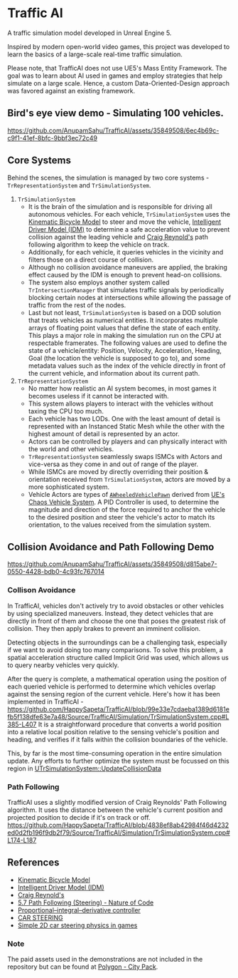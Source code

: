 # Traffic AI
A traffic simulation model developed in Unreal Engine 5.

Inspired by modern open-world video games, this project was developed to learn the basics of a large-scale real-time traffic simulation.

Please note, that TrafficAI does not use UE5's Mass Entity Framework. 
The goal was to learn about AI used in games and employ strategies that help simulate on a large scale. 
Hence, a custom Data-Oriented-Design approach was favored against an existing framework.

## Bird's eye view demo - Simulating 100 vehicles.
https://github.com/AnupamSahu/TrafficAI/assets/35849508/6ec4b69c-c9f1-41ef-8bfc-9bbf3ec72c49

## Core Systems
Behind the scenes, the simulation is managed by two core systems - `TrRepresentationSystem` and `TrSimulationSystem`.
1. `TrSimulationSystem`
   - It is the brain of the simulation and is responsible for driving all autonomous vehicles.
   For each vehicle, `TrSimulationSystem` uses the [Kinematic Bicycle Model](https://thomasfermi.github.io/Algorithms-for-Automated-Driving/Control/BicycleModel.html#id1) to steer and move the vehicle, [Intelligent Driver Model (IDM)](https://www.researchgate.net/publication/1783975_Congested_Traffic_States_in_Empirical_Observations_and_Microscopic_Simulations) to determine a safe acceleration value to prevent collision against the leading vehicle
   and [Craig Reynold's](https://www.researchgate.net/publication/2495826_Steering_Behaviors_For_Autonomous_Characters) path following algorithm to keep the vehicle on track.
   - Additionally, for each vehicle, it queries vehicles in the vicinity and filters those on a direct course of collision.
   - Although no collision avoidance maneuvers are applied, the braking effect caused by the IDM is enough to prevent head-on collisions.
   - The system also employs another system called `TrIntersectionManager` that simulates traffic signals
     by periodically blocking certain nodes at intersections while allowing the passage of traffic from the rest of the nodes.
   - Last but not least, `TrSimulationSystem` is based on a DOD solution that treats vehicles as numerical entities. It incorporates multiple arrays of floating point values that define the state of each 
     entity. This plays a major role in making the simulation run on the CPU at respectable framerates.
     The following values are used to define the state of a vehicle/entity: Position, Velocity, Acceleration, Heading, Goal (the location the vehicle is supposed to go to), and some metadata 
     values such as the index of the vehicle directly in front of the current vehicle, and information about its current path.
2. `TrRepresentationSystem`
   - No matter how realistic an AI system becomes, in most games it becomes useless if it cannot be interacted with.
   - This system allows players to interact with the vehicles without taxing the CPU too much.
   - Each vehicle has two LODs. One with the least amount of detail is represented with an Instanced Static Mesh while the other with the highest amount of detail
     is represented by an actor.
   - Actors can be controlled by players and can physically interact with the world and other vehicles.
   - `TrRepresentationSystem` seamlessly swaps ISMCs with Actors and vice-versa as they come in and out of range of the player.
   - While ISMCs are moved by directly overriding their position & orientation received from `TrSimulationSystem`, actors are moved by a more sophisticated system.
   - Vehicle Actors are types of [`AWheeledVehiclePawn`](https://dev.epicgames.com/documentation/en-us/unreal-engine/API/Plugins/ChaosVehicles/AWheeledVehiclePawn?application_version=5.3) derived from
     [UE's Chaos Vehicle System](https://dev.epicgames.com/documentation/en-us/unreal-engine/vehicles-in-unreal-engine?application_version=5.3).
     A PID Controller is used, to determine the magnitude and direction of the force required to anchor the vehicle to the desired position and steer the vehicle's actor to match its orientation, to
     the values received from the simulation system.

## Collision Avoidance and Path Following Demo
https://github.com/AnupamSahu/TrafficAI/assets/35849508/d815abe7-0550-4428-bdb0-4c93fc767014

### Collison Avoidance
In TrafficAI, vehicles don't actively try to avoid obstacles or other vehicles by using specialized maneuvers. Instead, they detect vehicles that are directly in front of them and choose the one that poses the greatest risk of collision. They then apply brakes to prevent an imminent collision. 

Detecting objects in the surroundings can be a challenging task, especially if we want to avoid doing too many comparisons. To solve this problem, a spatial acceleration structure called Implicit Grid was used, which allows us to query nearby vehicles very quickly.

After the query is complete, a mathematical operation using the position of each queried vehicle is performed to determine which vehicles overlap against the sensing region of the current vehicle.
Here's how it has been implemented in TrafficAI - https://github.com/HappySapeta/TrafficAI/blob/99e33e7cdaeba1389d6181efb5f138dfe63e7a48/Source/TrafficAI/Simulation/TrSimulationSystem.cpp#L385-L407
It is a straightforward procedure that converts a world position into a relative local position relative to the sensing vehicle's position and heading,
and verifies if it falls within the collision boundaries of the vehicle.

This, by far is the most time-consuming operation in the entire simulation update. Any efforts to further optimize the system must be focussed on this region in [UTrSimulationSystem::UpdateCollisionData](https://github.com/HappySapeta/TrafficAI/blob/99e33e7cdaeba1389d6181efb5f138dfe63e7a48/Source/TrafficAI/Simulation/TrSimulationSystem.cpp#L373)

### Path Following
TrafficAI uses a slightly modified version of Craig Reynolds' Path Following algorithm. It uses the distance between the vehicle's current position and projected position to decide if it's on track or off.
https://github.com/HappySapeta/TrafficAI/blob/4838ef8ab42984f46d4232ed0d2fb196f9db2f79/Source/TrafficAI/Simulation/TrSimulationSystem.cpp#L174-L187

## References

* [Kinematic Bicycle Model](https://thomasfermi.github.io/Algorithms-for-Automated-Driving/Control/BicycleModel.html#id1)
* [Intelligent Driver Model (IDM)](https://www.researchgate.net/publication/1783975_Congested_Traffic_States_in_Empirical_Observations_and_Microscopic_Simulations)
* [Craig Reynold's](https://www.researchgate.net/publication/2495826_Steering_Behaviors_For_Autonomous_Characters)
* [5.7 Path Following (Steering) - Nature of Code](https://www.youtube.com/watch?v=rlZYT-uvmGQ)
* [Proportional–integral–derivative controller](https://en.wikipedia.org/wiki/Proportional%E2%80%93integral%E2%80%93derivative_controller)
* [CAR STEERING](https://kidscancode.org/godot_recipes/4.x/2d/car_steering/index.html)
* [Simple 2D car steering physics in games](https://engineeringdotnet.blogspot.com/2010/04/simple-2d-car-physics-in-games.html)

### Note
The paid assets used in the demonstrations are not included in the repository but can be found at [Polygon - City Pack](https://www.unrealengine.com/marketplace/en-US/product/polygon-city-pack).
